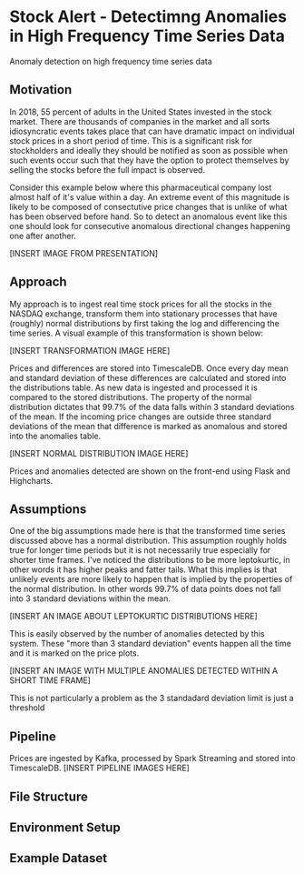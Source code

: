 # Stock Alert - Detectimng Anomalies in High Frequency Time Series Data
Anomaly detection on high frequency time series data

## Motivation
In 2018, 55 percent of adults in the United States invested in the stock market. There are thousands of companies in the market and all sorts idiosyncratic events takes place that can have dramatic impact on individual stock prices in a short period of time. This is a significant risk for stockholders and ideally they should be notified as soon as possible when such events occur such that they have the option to protect themselves by selling the stocks before the full impact is observed.

Consider this example below where this pharmaceutical company lost almost half of it's value within a day. An extreme event of this magnitude is likely to be composed of consectutive price changes that is unlike of what has been observed before hand. So to detect an anomalous event like this one should look for consecutive anomalous directional changes happening one after another. 


[INSERT IMAGE FROM PRESENTATION]

## Approach
My approach is to ingest real time stock prices for all the stocks in the NASDAQ exchange, transform them into stationary processes that have (roughly) normal distributions by first taking the log and differencing the time series. A  visual example of this transformation is shown below:

[INSERT TRANSFORMATION IMAGE HERE]

Prices and differences are stored into TimescaleDB. Once every day mean and standard deviation of these differences are calculated and stored into the distributions table. As new data is ingested and processed it is compared to the stored distributions. The property of the normal distribution dictates that 99.7% of the data falls within 3 standard deviations of the mean. If the incoming price changes are outside three standard deviations of the mean that difference is marked as anomalous and stored into the anomalies table.

[INSERT NORMAL DISTRIBUTION IMAGE HERE]

Prices and anomalies detected are shown on the front-end using Flask and Highcharts. 

## Assumptions
One of the big assumptions made here is that the transformed time series discussed above has a normal distribution. This assumption roughly holds true for longer time periods but it is not necessarily true especially for shorter time frames. I've noticed the distributions to be more leptokurtic, in other words it has higher peaks and fatter tails. What this implies is that unlikely events are more likely to happen that is implied by the properties of the normal distribution. In other words 99.7% of data points does not fall into 3 standard deviations within the mean. 

[INSERT AN IMAGE ABOUT LEPTOKURTIC DISTRIBUTIONS HERE]

This is easily observed by the number of anomalies detected by this system. These "more than 3 standard deviation" events happen all the time and it is marked on the price plots. 

[INSERT AN IMAGE WITH MULTIPLE ANOMALIES DETECTED WITHIN A SHORT TIME FRAME]

This is not particularly a problem as the 3 standadard deviation limit is just a threshold 

## Pipeline
Prices are ingested by Kafka, processed by Spark Streaming and stored into TimescaleDB.
[INSERT PIPELINE IMAGES HERE]

## File Structure

## Environment Setup

## Example Dataset



